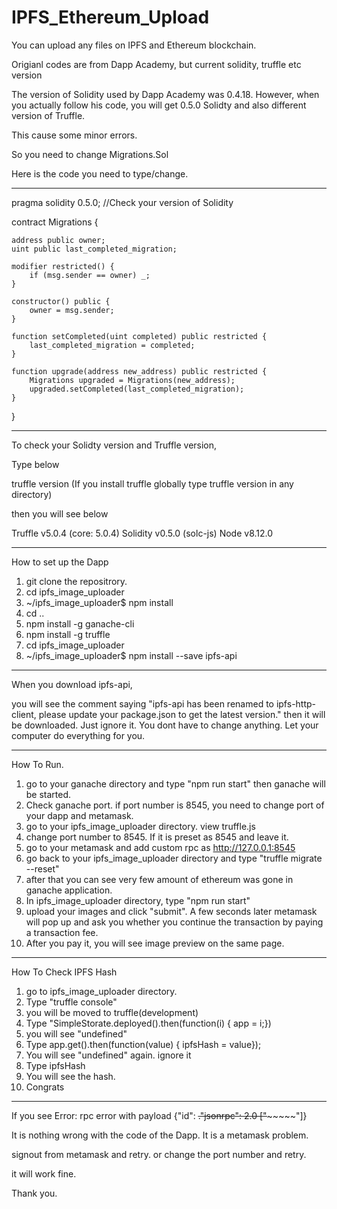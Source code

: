# IPFS_Ethereum_Upload
You can upload any files on IPFS and Ethereum blockchain.

Origianl codes are from Dapp Academy, but current solidity, truffle etc version 

The version of Solidity used by Dapp Academy was 0.4.18. However, when you actually follow his code, you will get 0.5.0 Solidty and also different version of Truffle. 

This cause some minor errors. 

So you need to change Migrations.Sol 

Here is the code you need to type/change. 

----------------------------------------------------------------------------------------------------------------------------

pragma solidity 0.5.0;    //Check your version of Solidity

contract Migrations {

    address public owner;
    uint public last_completed_migration;

    modifier restricted() {
        if (msg.sender == owner) _;
    }

    constructor() public {
        owner = msg.sender;
    }

    function setCompleted(uint completed) public restricted {
        last_completed_migration = completed;
    }

    function upgrade(address new_address) public restricted {
        Migrations upgraded = Migrations(new_address);
        upgraded.setCompleted(last_completed_migration);
    }
 }

----------------------------------------------------------------------------------------------------------------------------


To check your Solidty version and Truffle version,

Type below

truffle version (If you install truffle globally type truffle version in any directory)

then you will see below

Truffle v5.0.4 (core: 5.0.4)
Solidity v0.5.0 (solc-js)
Node v8.12.0

----------------------------------------------------------------------------------------------------------------------------
How to set up the Dapp

1. git clone the repositrory.
2. cd ipfs_image_uploader
3. ~/ipfs_image_uploader$ npm install
4. cd ..
5. npm install -g ganache-cli 
6. npm install -g truffle
7. cd ipfs_image_uploader
8. ~/ipfs_image_uploader$ npm install --save ipfs-api

----------------------------------------------------------------------------------------------------------------------------
When you download ipfs-api,

you will see the comment saying "ipfs-api has been renamed to ipfs-http-client, please update your package.json to get the latest version." then it will be downloaded. 
Just ignore it. You dont have to change anything. Let your computer do everything for you.

----------------------------------------------------------------------------------------------------------------------------


How To Run.
1. go to your ganache directory and type "npm run start" then ganache will be started. 
2. Check ganache port. if port number is 8545, you need to change port of your dapp and metamask.
3. go to your ipfs_image_uploader directory. view truffle.js
4. change port number to 8545. If it is preset as 8545 and leave it.
5. go to your metamask and add custom rpc as http://127.0.0.1:8545
6. go back to your ipfs_image_uploader directory and type "truffle migrate --reset"
7. after that you can see very few amount of ethereum was gone in ganache application. 
8. In ipfs_image_uploader directory, type "npm run start" 
9. upload your images and click "submit". A few seconds later metamask will pop up and ask you whether you continue the transaction by paying a transaction fee. 
10. After you pay it, you will see image preview on the same page. 

----------------------------------------------------------------------------------------------------------------------------


How To Check IPFS Hash

1. go to ipfs_image_uploader directory.
2. Type "truffle console"
3. you will be moved to truffle(development) 
4. Type "SimpleStorate.deployed().then(function(i) { app = i;})
5. you will see "undefined"
6. Type app.get().then(function(value) { ipfsHash = value});
7. You will see "undefined" again. ignore it
8. Type ipfsHash
9. You will see the hash. 
10. Congrats

----------------------------------------------------------------------------------------------------------------------------

If you see Error: rpc error with payload {"id": ~~~~~~~~~~."jsonrpc": 2.0 ["~~~~~~~~~~~~~~~"]} 

It is nothing wrong with the code of the Dapp. It is a metamask problem. 

signout from metamask and retry. or change the port number and retry. 

it will work fine. 


Thank you.










